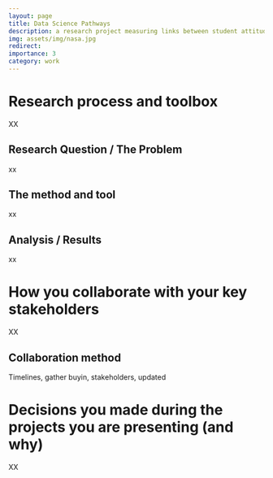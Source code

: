 ```yaml
---
layout: page
title: Data Science Pathways
description: a research project measuring links between student attitudes, engagement, and learning in introductory data science courses at scale
img: assets/img/nasa.jpg
redirect: 
importance: 3
category: work
---
```


# Research process and toolbox 
XX
## Research Question / The Problem 
xx 
## The method and tool
xx 
## Analysis / Results
xx

# How you collaborate with your key stakeholders
XX 
## Collaboration method 
Timelines, gather buyin, stakeholders, updated

# Decisions you made during the projects you are presenting (and why)
XX
